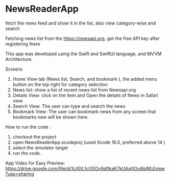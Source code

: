 # NewsReaderApp

fetch the news feed and show it in the list, also view category-wise and search 

Fetching news list from the https://newsapi.org, got the free API key after registering there


This app was developed using the Swift and SwiftUI language, and MVVM Architecture.



Screens
1) Home View tab (News list, Search, and bookmark ), the added menu button on the top right for category selection
2) News list: show a list of recent news list from Newsapi.org
3) Details View: click on the item and Open the details of News in Safari view
4) Search View: The user can type and search the news 
5) Bookmark View: The user can bookmark news from any screen that bookmarks new will be shown here.

How to run the code :

1) checkout the project
2) open NewsReaderApp.xcodeproj (used Xcode 16.0, preferred above 14 )
3) select the simulator target 
4) run the code.


App Video for Easy Preview: https://drive.google.com/file/d/1rJGtL1cGSOv9aftkaK7kUAq0Oui8qNfJ/view?usp=sharing
